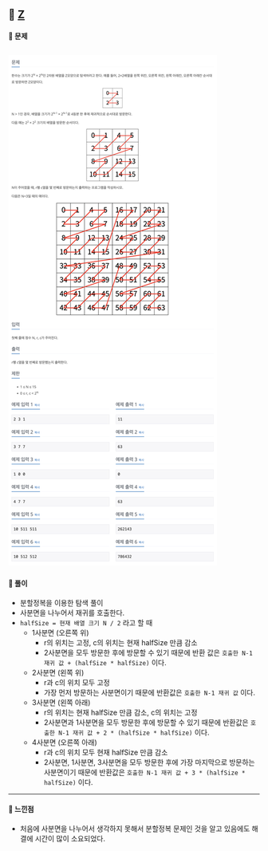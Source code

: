 ## 📖 [Z](https://www.acmicpc.net/problem/1074)
#### 📍 문제
![img](./assets/1074_Z.png)
---
#### 📍 풀이
- 분할정복을 이용한 탐색 풀이
- 사분면을 나누어서 재귀를 호출한다.
- `halfSize = 현재 배열 크기 N / 2` 라고 할 때
  - 1사분면 (오른쪽 위)
    - r의 위치는 고정, c의 위치는 현재 halfSize 만큼 감소
    - 2사분면을 모두 방문한 후에 방문할 수 있기 때문에 반환 값은 `호출한 N-1 재귀 값 + (halfSize * halfSize)` 이다.
  - 2사분면 (왼쪽 위)
    - r과 c의 위치 모두 고정
    - 가장 먼저 방문하는 사분면이기 때문에 반환값은 `호출한 N-1 재귀 값` 이다.
  - 3사분면 (왼쪽 아래)
    - r의 위치는 현재 halfSize 만큼 감소, c의 위치는 고정
    - 2사분면과 1사분면을 모두 방문한 후에 방문할 수 있기 때문에 반환값은 `호출한 N-1 재귀 값 + 2 * (halfSize * halfSize)` 이다.
  - 4사분면 (오른쪽 아래)
    - r과 c의 위치 모두 현재 halfSize 만큼 감소
    - 2사분면, 1사분면, 3사분면을 모두 방문한 후에 가장 마지막으로 방문하는 사분면이기 때문에 반환값은 `호출한 N-1 재귀 값 + 3 * (halfSize * halfSize)` 이다.
---
#### 📍 느낀점
- 처음에 사분면을 나누어서 생각하지 못해서 분할정복 문제인 것을 알고 있음에도 해결에 시간이 많이 소요되었다.